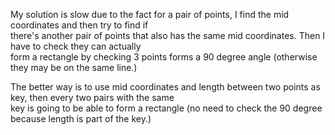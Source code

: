 My solution is slow due to the fact for a pair of points, I find the mid coordinates and then try to find if\
there's another pair of points that also has the same mid coordinates. Then I have to check they can actually\
form a rectangle by checking 3 points forms a 90 degree angle (otherwise they may be on the same line.)

The better way is to use mid coordinates and length between two points as key, then every two pairs with the same\
key is going to be able to form a rectangle (no need to check the 90 degree because length is part of the key.)